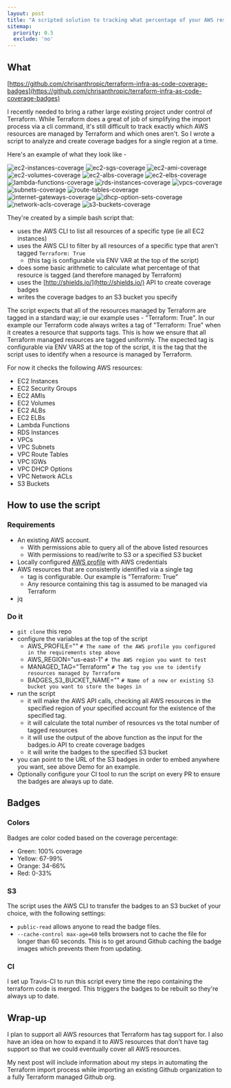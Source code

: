 ```yaml
---
layout: post
title: "A scripted solution to tracking what percentage of your AWS resources are managed by Terraform (with coverage badges)."
sitemap:
  priority: 0.5
  exclude: 'no'
---
```

## What
[https://github.com/chrisanthropic/terraform-infra-as-code-coverage-badges](https://github.com/chrisanthropic/terraform-infra-as-code-coverage-badges)

I recently needed to bring a rather large existing project under control of Terraform. While Terraform does a great of job of simplifying the import process via a cli command, it's still difficult to track exactly which AWS resources are managed by Terraform and which ones aren't. So I wrote a script to analyze and create coverage badges for a single region at a time.

Here's an example of what they look like -

![ec2-instances-coverage](https://s3-us-west-2.amazonaws.com/terraform-infra-as-code-coverage-badges/us-east-1-ec2-instances-current-coverage.svg) ![ec2-sgs-coverage](https://s3-us-west-2.amazonaws.com/terraform-infra-as-code-coverage-badges/us-east-1-ec2-security-groups-current-coverage.svg) ![ec2-ami-coverage](https://s3-us-west-2.amazonaws.com/terraform-infra-as-code-coverage-badges/us-east-1-ec2-ami-current-coverage.svg) ![ec2-volumes-coverage](https://s3-us-west-2.amazonaws.com/terraform-infra-as-code-coverage-badges/us-east-1-ec2-volumes-current-coverage.svg) ![ec2-albs-coverage](https://s3-us-west-2.amazonaws.com/terraform-infra-as-code-coverage-badges/us-east-1-ec2-albs-current-coverage.svg) ![ec2-elbs-coverage](https://s3-us-west-2.amazonaws.com/terraform-infra-as-code-coverage-badges/us-east-1-ec2-elbs-current-coverage.svg) ![lambda-functions-coverage](https://s3-us-west-2.amazonaws.com/terraform-infra-as-code-coverage-badges/us-east-1-lambda-functions-current-coverage.svg) ![rds-instances-coverage](https://s3-us-west-2.amazonaws.com/terraform-infra-as-code-coverage-badges/us-east-1-rds-instances-current-coverage.svg) ![vpcs-coverage](https://s3-us-west-2.amazonaws.com/terraform-infra-as-code-coverage-badges/us-east-1-vpcs-current-coverage.svg) ![subnets-coverage](https://s3-us-west-2.amazonaws.com/terraform-infra-as-code-coverage-badges/us-east-1-subnets-current-coverage.svg) ![route-tables-coverage](https://s3-us-west-2.amazonaws.com/terraform-infra-as-code-coverage-badges/us-east-1-route-tables-current-coverage.svg) ![internet-gateways-coverage](https://s3-us-west-2.amazonaws.com/terraform-infra-as-code-coverage-badges/us-east-1-internet-gateways-current-coverage.svg) ![dhcp-option-sets-coverage](https://s3-us-west-2.amazonaws.com/terraform-infra-as-code-coverage-badges/us-east-1-dhcp-opts-current-coverage.svg) ![network-acls-coverage](https://s3-us-west-2.amazonaws.com/terraform-infra-as-code-coverage-badges/us-east-1-network-acls-current-coverage.svg) ![s3-buckets-coverage](https://s3-us-west-2.amazonaws.com/terraform-infra-as-code-coverage-badges/us-east-1-s3-buckets-current-coverage.svg) 

They're created by a simple bash script that:
- uses the AWS CLI to list all resources of a specific type (ie all EC2 instances)
- uses the AWS CLI to filter by all resources of a specific type that aren't tagged `Terraform: True`
  - (this tag is configurable via ENV VAR at the top of the script)
- does some basic arithmetic to calculate what percentage of that resource is tagged (and therefore managed by Terraform)
- uses the [http://shields.io/](http://shields.io/) API to create coverage badges
- writes the coverage badges to an S3 bucket you specify

The script expects that all of the resources managed by Terraform are tagged in a standard way; ie our example uses - "Terraform: True". In our example our Terraform code always writes a tag of "Terraform: True" when it creates a resource that supports tags. This is how we ensure that all Terraform managed resources are tagged uniformly. The expected tag is configurable via ENV VARS at the top of the script, it is the tag that the script uses to identify when a resource is managed by Terraform.

For now it checks the following AWS resources:
- EC2 Instances
- EC2 Security Groups
- EC2 AMIs
- EC2 Volumes
- EC2 ALBs
- EC2 ELBs
- Lambda Functions
- RDS Instances
- VPCs
- VPC Subnets
- VPC Route Tables
- VPC IGWs
- VPC DHCP Options
- VPC Network ACLs
- S3 Buckets

## How to use the script
### Requirements
- An existing AWS account.
  - With permissions able to query all of the above listed resources
  - With permissions to read/write to S3 or a specified S3 bucket
- Locally configured [AWS profile](http://docs.aws.amazon.com/cli/latest/userguide/cli-multiple-profiles.html) with AWS credentials
- AWS resources that are consistently identified via a single tag
    - tag is configurable. Our example is "Terraform: True"
    - Any resource containing this tag is assumed to be managed via Terraform
- jq

### Do it
- `git clone` this repo
- configure the variables at the top of the script
  - AWS_PROFILE=""           `# The name of the AWS profile you configured in the requirements step above`
  - AWS_REGION="us-east-1"   `# The AWS region you want to test`
  - MANAGED_TAG="Terraform"  `# The tag you use to identify resources managed by Terraform`
  - BADGES_S3_BUCKET_NAME="" `# Name of a new or existing S3 bucket you want to store the bages in`
- run the script
  - it will make the AWS API calls, checking all AWS resources in the specified region of your specified account for the existence of the specified tag.
  - it will calculate the total number of resources vs the total number of tagged resources
  - it will use the output of the above function as the input for the badges.io API to create coverage badges
  - it will write the badges to the specified S3 bucket
- you can point to the URL of the S3 badges in order to embed anywhere you want, see above Demo for an example.
- Optionally configure your CI tool to run the script on every PR to ensure the badges are always up to date.

## Badges
### Colors
Badges are color coded based on the coverage percentage:
- Green: 100% coverage
- Yellow: 67-99%
- Orange: 34-66%
- Red: 0-33%

### S3
The script uses the AWS CLI to transfer the badges to an S3 bucket of your choice, with the following settings:
- `public-read` allows anyone to read the badge files.
- `--cache-control max-age=60` tells browsers not to cache the file for longer than 60 seconds. This is to get around Github caching the badge images which prevents them from updating.

### CI
I set up Travis-CI to run this script every time the repo containing the terraform code is merged. This triggers the badges to be rebuilt so they're always up to date.

## Wrap-up
I plan to support all AWS resources that Terraform has tag support for. I also have an idea on how to expand it to AWS resources that don't have tag support so that we could eventually cover all AWS resources.

My next post will include information about my steps in automating the Terraform import process while importing an existing Github organization to a fully Terraform managed Github org.
